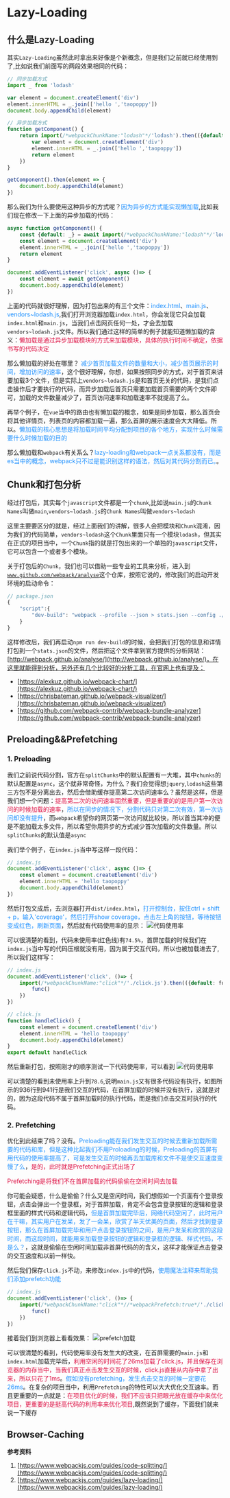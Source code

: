 # Lazy-Loading

## 什么是Lazy-Loading
其实`Lazy-Loading`虽然此时拿出来好像是个新概念，但是我们之前就已经使用到了,比如说我们前面写的两段效果相同的代码：
```javascript
// 同步加载方式
import _ from 'lodash'

var element = document.createElement('div')
element.innerHTML = _.join(['hello ','taopoppy'])
document.body.appendChild(element)

// 异步加载方式
function getComponent() {
	return import(/*webpackChunkName:"lodash"*/'lodash').then(({default: _}) => {
		var element = document.createElement('div')
		element.innerHTML = _.join(['hello ','taopoppy'])
		return element
	})
}

getComponent().then(element => {
	document.body.appendChild(element)
})
```
那么我们为什么要使用这种异步的方式呢？<font color=#1E90FF>因为异步的方式能实现懒加载</font>,比如我们现在修改一下上面的异步加载的代码：
```javascript
async function getComponent() {
	const {default: _} = await import(/*webpackChunkName:"lodash"*/'lodash')
	const element = document.createElement('div')
	element.innerHTML = _.join(['hello ','taopoppy'])
	return element
}

document.addEventListener('click', async ()=> {
	const element = await getComponent()
	document.body.appendChild(element)
})
```
上面的代码就很好理解，因为打包出来的有三个文件：<font color=#1E90FF>index.html</font>、<font color=#1E90FF>main.js</font>、<font color=#1E90FF>vendors~lodash.js</font>,我们打开浏览器加载`index.html`，你会发现它只会加载`index.html`和`main.js`，当我们点击网页任何一处，才会去加载`vendors~lodash.js`文件。所以我们通过这样的简单的例子就能知道懒加载的含义：<font color=#DD1144>懒加载是通过异步加载模块的方式来加载模块，具体的执行时间不确定，依据书写的代码决定</font>

那么懒加载的好处在哪里？ <font color=#1E90FF>减少首页加载文件的数量和大小，减少首页展示的时间，增加访问的速率</font>，这个很好理解，你想，如果按照同步的方式，对于首页来讲要加载3个文件，但是实际上`vendors~lodash.js`是和首页无关的代码，是我们点击操作后才要执行的代码，而异步加载后首页只需要加载首页需要的两个文件即可，加载的文件数量减少了，首页访问速率和加载速率不就提高了么。

再举个例子，在`vue`当中的路由也有懒加载的概念，如果是同步加载，那么首页会将其他详情页，列表页的内容都加载一遍，那么首屏的展示速度会大大降低。所以。<font color=#1E90FF>懒加载的核心思想是将加载时间平均分配到项目的各个地方，实现什么时候需要什么时候加载的目的</font>

那么懒加载和`webpack`有关系么？<font color=#1E90FF>lazy-loading和webpack一点关系都没有，而是es当中的概念，webpack只不过是能识别这样的语法，然后对其代码分割而已。</font>。

## Chunk和打包分析
经过打包后，其实每个`javascript`文件都是一个`chunk`,比如说`main.js`的`Chunk Names`叫做`main`,`vendors~lodash.js`的`Chunk Names`叫做`vendors~lodash`

这里主要要区分的就是，经过上面我们的讲解，很多人会把模块和`Chunk`混淆，因为我们的代码简单，`vendors~lodash`这个`Chunk`里面只有一个模块`lodash`，但其实在正式的项目当中，一个`Chunk`指的就是打包出来的一个单独的`javascript`文件，它可以包含一个或者多个模块。

关于打包后的`Chunk`，我们也可以借助一些专业的工具来分析，进入到[`www.github.com/webpack/analyse`](www.github.com/webpack/analyse)这个仓库，按照它说的，修改我们的启动开发环境的启动命令：
```javascript
// package.json
{
	"script":{
		"dev-build": "webpack --profile --json > stats.json --config ./build/webpack.dev.js "
	}
}
```
这样修改后，我们再启动`npm run dev-build`的时候，会把我们打包的信息和详情打包到一个`stats.json`的文件，然后把这个文件拿到官方提供的分析网站：[http://webpack.github.io/analyse/](http://webpack.github.io/analyse/)，在这里就能得到分析，另外还有几个比较好的分析工具，在官网上也有提及：
+ [https://alexkuz.github.io/webpack-chart/](https://alexkuz.github.io/webpack-chart/)
+ [https://chrisbateman.github.io/webpack-visualizer/](https://chrisbateman.github.io/webpack-visualizer/)
+ [https://github.com/webpack-contrib/webpack-bundle-analyzer](https://github.com/webpack-contrib/webpack-bundle-analyzer)

## Preloading&&Prefetching
### 1. Preloading
我们之前说代码分割，官方在`splitChunks`中的默认配置有一大堆，其中`chunks`的默认配置是`async`，这个就非常奇怪，为什么？我们会觉得想`jquery`,`lodash`这些第三方包不是分离出去，然后会借助缓存提高第二次访问速率么？虽然是这样，但是我们想一个问题：<font color=#DD1144>提高第二次的访问速率固然重要，但是重要的的是用户第一次访问的时候加载的速率</font>，<font color=#1E90FF>所以在同步的情况下，分割代码只对第二次有效，第一次访问却没有提升</font>，而`webpack`希望你的网页第一次访问就比较快，所以首当其冲的便是不能加载太多文件，所以希望你用异步的方式减少首次加载的文件数量。所以`splitChunks`的默认值是`async`

我们举个例子，在`index.js`当中写这样一段代码：
```javascript
// index.js
document.addEventListener('click', async ()=> {
	const element = document.createElement('div')
	element.innerHTML = 'hello taopoppy'
	document.body.appendChild(element)
})
```
然后打包文成后，去浏览器打开`dist/index.html`，<font color=#1E90FF>打开控制台，按住ctrl + shift + p，输入'coverage'，然后打开show coverage，点击左上角的按钮，等待按钮变成红色，刷新页面</font>，然后就有代码使用率的显示：
<img :src="$withBase('/webpack_three_proloading.png')" alt="代码使用率">

可以很清楚的看到，代码未使用率(红色线)有`74.5%`，首屏加载的时候我们在`index.js`当中写的代码压根就没有用，因为属于交互代码，所以也被加载进去了,所以我们这样写：
```javascript
// index.js
document.addEventListener('click', ()=> {
	import(/*webpackChunkName:"click"*/'./click.js').then(({default: func}) => {
		func()
	}) 
})
```
```javascript
// click.js
function handleClick() {
	const element = document.createElement('div')
	element.innerHTML = 'hello taopoppy'
	document.body.appendChild(element)
}
export default handleClick
```
然后重新打包，按照刚才的顺序测试一下代码使用率，可以看到
<img :src="$withBase('/webpack_three_proloaded.png')" alt="代码使用率">

可以清楚的看到未使用率上升到`78.6`,说明`main.js`又有很多代码没有执行，如图所示的936行到941行是我们交互的代码，在首屏加载的时候并没有执行，这就是对的，因为这段代码不属于首屏加载时的执行代码，而是我们点击交互时执行的代码。

### 2. Prefetching
优化到此结束了吗？没有。<font color=#1E90FF>Preloading能在我们发生交互的时候去重新加载所需要的代码和库，但是这种比起我们不用Proloading的时候，Preloading的首屏有用代码的使用率提高了，可是发生交互的时候再去加载库和文件不是使交互速度变慢了么</font>，<font color=#DD1144>是的，此时就是Prefetching正式出场了</font>

<font color=#DD1144>Prefetching是将我们不在首屏加载的代码偷偷在空闲时间去加载</font>

你可能会疑惑，什么是偷偷？什么又是空闲时间，我们想假如一个页面有个登录按钮，点击会弹出一个登录框，对于首屏加载，肯定不会包含登录按钮的逻辑和登录框里面的样式代码和逻辑代码，<font color=#1E90FF>但是首屏加载完毕后，网络代码空闲了，此时用户在干嘛，其实用户在发呆，发了一会呆，欣赏了半天优美的页面，然后才找到登录按钮，那么在首屏加载完毕和用户点击登录按钮的之间，是用户发呆和欣赏的这段时间，而这段时间，就能用来加载登录按钮的逻辑和登录框的逻辑、样式代码，不是么？</font>，这就是偷偷在空闲时间加载非首屏代码的的含义，这样才能保证点击登录的交互速度和以前一样快。

然后我们保存`click.js`不动，来修改`index.js`中的代码，<font color=#1E90FF>使用魔法注释来帮助我们添加prefetch功能</font>
```javascript
// index.js
document.addEventListener('click', ()=> {
	import(/*webpackChunkName:"click"*//*webpackPrefetch:true*/'./click.js').then(({default: func}) => {
		func()
	}) 
})
```
接着我们到浏览器上看看效果：
<img :src="$withBase('/webpack_three_prefetching.png')" alt="prefetch加载">

可以很清楚的看到，代码使用率没有发生大的改变，在首屏需要的`main.js`和`index.html`加载完毕后，<font color=#DD1144>利用空闲的时间花了26ms加载了click.js，并且保存在浏览器的内存当中，当我们真正点击发生交互的时候，click.js直接从内存中拿了出来，所以只花了1ms</font>。<font color=#1E90FF>假如没有prefetching，发生点击交互的时候一定要花26ms</font>。在复杂的项目当中，利用`Prefetching`的特性可以大大优化交互速率。而且更重要的一点就是：<font color=#DD1144>在项目优化的时候，我们不应该只把眼光放在缓存中来优化项目，更重要的是挺高代码的利用率来优化项目</font>,既然说到了缓存，下面我们就来说一下缓存

## Browser-Caching

**参考资料**

1. [https://www.webpackjs.com/guides/code-splitting/](https://www.webpackjs.com/guides/code-splitting/)
2. [https://www.webpackjs.com/guides/lazy-loading/](https://www.webpackjs.com/guides/lazy-loading/)